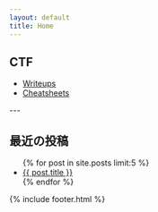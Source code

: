 ```yaml
---
layout: default
title: Home
---
```

## CTF

<ul>
    <li>
      <a href="/ctf/writeups/">Writeups</a>
    </li>
    <li>
      <a href="/ctf/cheatsheets/">Cheatsheets</a>
    </li>
</ul>
---

## 最近の投稿

<ul>
  {% for post in site.posts limit:5 %}
    <li>
      <a href="{{ post.url | relative_url }}">{{ post.title }}</a>
    </li>
  {% endfor %}
</ul>

{% include footer.html %}
